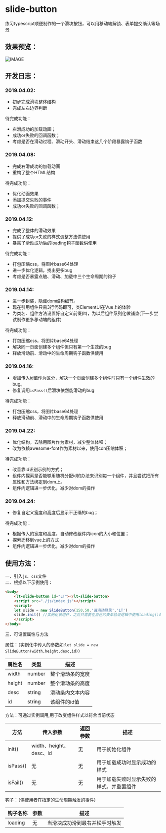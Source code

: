 # slide-button
练习typescript顺便制作的一个滑块按钮，可以用移动端解锁、表单提交确认等场景

## 效果预览：
![IMAGE](https://github.com/ChrisLee0211/slide-button/blob/master/example01.gif)

## 开发日志：

### 2019.04.02:
- 初步完成滑块整体结构
- 完成左右边界判断

待完成功能：
- 右滑成功的加载动画；
- 成功or失败的回调函数；
- 考虑是否在滑动过程、滑动开头、滑动结束这几个阶段暴露钩子函数


### 2019.04.08:
- 完成右滑成功的加载动画
- 重构了整个HTML结构

待完成功能：
- 优化动画效果
- 添加提交失败的事件
- 成功or失败的回调函数；


### 2019.04.12:
- 完成了整体的滑动效果
- 提供了成功or失败的样式调整方法供使用
- 暴露了滑动成功后的loading钩子函数供使用

待完成功能：
- 打包压缩css，将图片base64处理
- 进一步优化逻辑，找出更多bug
- 考虑是否暴露点触、滑动、加载中三个生命周期的钩子

### 2019.04.14:
- 进一步封装，隐藏dom结构细节。
- 现在引用组件只需3行代码即可，类ElementUI在Vue上的体验
- 为类名、组件方法设置好自定义前缀(lt)，为以后组件系列化做铺垫(下一步尝试制作更多移动端的组件)

待完成功能：
- 打包压缩css，将图片base64处理
- 解决同一页面创建多个组件但只有第一个生效的bug
- 释放滑动前、滑动中的生命周期钩子函数供使用

### 2019.04.16:
- 增加传入id值作为区分，解决一个页面创建多个组件时只有一个组件生效的bug。
- 修复调用`isPass()`后滑块依然能滑动的bug

待完成功能：
- 打包压缩css，将图片base64处理
- 释放滑动前、滑动中的生命周期钩子函数供使用

### 2019.04.22:
- 优化结构，去除用图片作为素材，减少整体体积；
- 改为依赖awesome-font作为素材以来，使用cdn压缩体积；

待完成功能：
- 改善靠id识别示例的方式；
- 组件内探索是否能够用随机分配id的办法来识别每一个组件，并且尝试把所有属性和方法绑定到dom上。
- 组件内逻辑进一步优化，减少对dom的操作


### 2019.04.24:
- 修复自定义宽度和高度后显示不正确的bug；

待完成功能：
- 根据传入的宽度和高度，自动修改组件内icon的大小和位置；
- 探索迁移到vue上的方式
- 组件内逻辑进一步优化，减少对dom的操作

## 使用方法：
一、引入`js`、`css`文件  
二、根据以下示例使用：
```html
<body>
    <lt-slide-button id="LT"></lt-slide-button>
    <script src="./js/index.js"></script>
    <script>
    let slide = new SlideButton(150,50,'请滑动登录','LT')
    slide.init() //实例化该组件，之后只需要在自己的表单验证逻辑中使用loading()的钩子，配合isPass()和isFail()来判断成功或失败即可
    </script>
</body>
```
三、可设置属性与方法  

属性：（实例化中传入的参数如:`let slide = new SlideButton(width,height,desc,id)`）

|    属性名  | 类型        |        描述 |
| ---------- | -----------| ----------- |
| width      |    number  | 整个滑动条的宽度 |
| height     |     number | 整个滑动条的高度 |
| desc       |     string | 滑动条内文本内容 |
| id       |     string | 该组件的id值 |

方法：可通过实例调用,用于改变组件样式以符合当前状态  

| 方法 | 传入参数 | 返回参数 |   描述      |
| ----------  | -----------| ----------- | ----------- |
| init() | width、height、desc、id | 无 | 用于初始化组件 |
| isPass() | 无 | 无 | 用于加载成功时显示成功的样式 |
| isFail() | 无  | 无 | 用于加载失败时显示失败的样式，并重置组件 |

钩子：（供使用者在指定的生命周期触发的事件）

|    钩子名称  | 参数        |        描述 |
| ---------- | -----------| ----------- |
| loading      |    无  | 当滑块成功滑到最右并松手时触发 |
